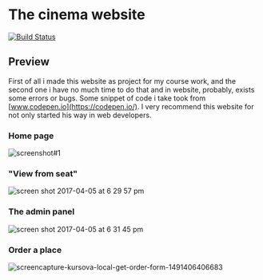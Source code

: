 # The cinema website

[![Build Status](https://www.linkedin.com/img/webpromo/btn_viewmy_160x33.png)](https://www.linkedin.com/in/thesagaydak)

## Preview
First of all i made this website as project for my course work, and the second one i have no much time to do that and 
in website, probably, exists some errors or bugs.
Some snippet of code i take took from [www.codepen.io](https://codepen.io/). I very recommend this website for not only started his way in
web developers. 

### Home page
![screenshot#1](https://cloud.githubusercontent.com/assets/16325962/24713109/55bbb46e-1a2d-11e7-9652-928e3ad81bfe.png)

### "View from seat"
![screen shot 2017-04-05 at 6 29 57 pm](https://cloud.githubusercontent.com/assets/16325962/24713308/f388a3d2-1a2d-11e7-850e-2c7379c77855.png)

### The admin panel
![screen shot 2017-04-05 at 6 31 45 pm](https://cloud.githubusercontent.com/assets/16325962/24713374/2a271810-1a2e-11e7-8359-91c7444401e6.png)

### Order a place
![screencapture-kursova-local-get-order-form-1491406406683](https://cloud.githubusercontent.com/assets/16325962/24713465/6c472140-1a2e-11e7-8535-62c93740df1e.png)